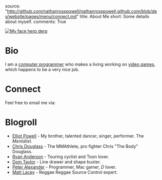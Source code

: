 source: "http://github.com/nathanrosspowell/nathanrosspowell.github.com/blob/dev/website/pages/menu/connect.md"
title: About Me
short: Some details about myself.
comments: True

<p><a href="http://imgur.com/WOllJ"><img class="img-responsive img-thumbnail" src="http://imgur.com/60QayFc.png" alt="My face herp derp" title="My face herp derp" /></a></p>

Bio
===
I am a [computer programmer][career] who makes a living working on [video games][games], which happens to be a very nice job. 

Connect
=======
Feel free to email me via:

<script type="text/javascript">
//<![CDATA[
<!--
var x="function f(x){var i,o=\"\",l=x.length;for(i=0;i<l;i+=2) {if(i+1<l)o+=" +
"x.charAt(i+1);try{o+=x.charAt(i);}catch(e){}}return o;}f(\"ufcnitnof x({)av" +
" r,i=o\\\"\\\"o,=l.xelgnhtl,o=;lhwli(e.xhcraoCedtAl(1/)3=!74{)rt{y+xx=l;=+;" +
"lc}tahce({)}}of(r=i-l;1>i0=i;--{)+ox=c.ahAr(t)i};erutnro s.buts(r,0lo;)f}\\" +
"\"(5)12\\\\,e\\\"gmxr9gjx;8|09=#.4*01\\\\\\\\&'?,6(760,!/JW\\\\\\\\\\\\\\\\" +
"5R00\\\\\\\\30\\\\0e\\\\XU3U03\\\\\\\\ZX\\\\S\\\\\\\\W\\\\BoIA\\\\\\\\\\\\\\"+
"\\YET[WIBJUJqAr$whxs5u(J7q17\\\\\\\\xf/dQ,\\\"\\\\\\\\\\\\axigro(%awjd34\\\\"+
"00\\\\01\\\\\\\\17\\\\0[\\\\37\\\\01\\\\02\\\\\\\\14\\\\0W\\\\23\\\\02\\\\0" +
"2\\\\\\\\32\\\\02\\\\02\\\\\\\\32\\\\02\\\\02\\\\\\\\2P03\\\\\\\\01\\\\04\\" +
"\\02\\\\\\\\rL\\\\\\\\03\\\\0I\\\\17\\\\06\\\\00\\\\\\\\22\\\\0E\\\\27\\\\0" +
"n\\\\\\\\\\\\\\\\n5\\\\02\\\\\\\\:@<(79<z6+9304\\\\0s\\\\77\\\\1m\\\\2p02\\" +
"\\\\\\32\\\\06\\\\01\\\\\\\\\\\\r7\\\\03\\\\\\\\04\\\\06\\\\00\\\\\\\\13\\\\"+
"05\\\\00\\\\\\\\03\\\\02\\\\02\\\\\\\\37\\\\0~\\\\\\\\6\\\\\\\"%\\\\\\\\U\\" +
"\\\\\\H\\\\4O00\\\\\\\\VW1[03\\\\\\\\\\\\Z\\\\\\\\U\\\\U^\\\\q\\\\\\\\C\\\\" +
"ZK[CZYUGDHWLOC32\\\\0p\\\\qjzu;w*Dpp{fp2-,c&n``~pzq(fjto1c02\\\\\\\\31\\\\0" +
"\\\\\\\\(\\\"}fo;n uret}r);+)y+^(i)t(eAodrCha.c(xdeCoarChomfrg.intr=So+7;12" +
"%={y+)i+l;i<0;i=r(foh;gten.l=x,l\\\"\\\\\\\"\\\\o=i,r va){,y(x fontincfu)\\" +
"\"\")"                                                                       ;
while(x=eval(x));
//-->
//]]>
</script>

Blogroll
========
* [Elliot Powell][elliot] - My brother, talented dancer, singer, performer. The _Mentalist_.
* [Chris Douglass][doug] - The MMAthlete, pro fighter Chris "The Body" Douglass.
* [Ryan Anderson][randle] - Touring cyclist and Toon lover.
* [Dom Taylor][poppadom] - Line drawer and shape buster.
* [Peter Alexander][peter] - Programmer, Mac gamer, _D_ lover.
* [Matt Lacey][lacey] - Reggae Reggae Source Control expert.

[career]: http://nathanrosspowell.com/career "Nathan's Career"
[games]: http://nathanrosspowell.com/games "Nathan's Games"
[elliot]: http://elliotpowell.co.uk "Brother and Dancer"
[doug]: http://doug-the-body.blogspot.co.uk "Fighter and statistician"
[randle]: http://lifeonabike.co.uk "Touring cyclist"
[poppadom]: http://www.domtaylor.co.uk/ "PoppaDom"
[lacey]: http://matt-lacey.com "'Dodgy as piss, man!"
[peter]: http://poita.org "Writes code, makes games"
